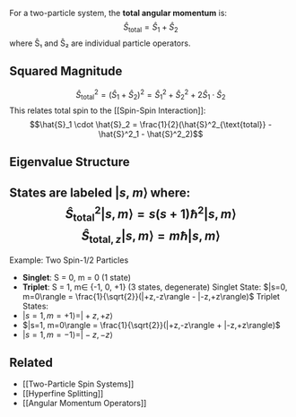 For a two-particle system, the **total angular momentum** is:
$$\hat{S}_{\text{total}} = \hat{S}_1 + \hat{S}_2$$
where Ŝ₁ and Ŝ₂ are individual particle operators.
## Squared Magnitude

$$\hat{S}^2_{\text{total}} = (\hat{S}_1 + \hat{S}_2)^2 = \hat{S}^2_1 + \hat{S}^2_2 + 2\hat{S}_1 \cdot \hat{S}_2$$
This relates total spin to the [[Spin-Spin Interaction]]:
$$\hat{S}_1 \cdot \hat{S}_2 = \frac{1}{2}(\hat{S}^2_{\text{total}} - \hat{S}^2_1 - \hat{S}^2_2)$$
## Eigenvalue Structure
States are labeled |$s$, $m$⟩ where:
$$\hat{S}^2_{\text{total}}|s, m\rangle = s(s+1)\hbar^2|s, m\rangle$$
$$\hat{S}_{\text{total},z}|s, m\rangle = m\hbar|s, m\rangle$$
---
Example: Two Spin-1/2 Particles
- **Singlet**: S = 0, m = 0 (1 state)
- **Triplet**: S = 1, m∈ {-1, 0, +1} (3 states, degenerate)
Singlet State: $|s=0, m=0\rangle = \frac{1}{\sqrt{2}}(|+z,-z\rangle - |-z,+z\rangle)$
Triplet States:
- $|s=1, m=+1\rangle = |+z,+z\rangle$
- $|s=1, m=0\rangle = \frac{1}{\sqrt{2}}(|+z,-z\rangle + |-z,+z\rangle)$
- $|s=1, m=-1\rangle = |-z,-z\rangle$
## Related
- [[Two-Particle Spin Systems]]
- [[Hyperfine Splitting]]
- [[Angular Momentum Operators]]